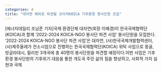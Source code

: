 ```yaml
---
categories: d
title: "대자연 해외로 파견될 코이카KOICA 기후환경 봉사단원 모집"
---
```

[에너지데일리 조남준 기자]국제 환경단체 대자연(회장 이혜경)이 한국국제협력단(KOICA)과 함께 ‘2022-2024 KOICA-NGO 봉사단 파견 사업’ 봉사단원을 모집한다. ‘2022-2024 KOICA-NGO 봉사단 파견 사업’은 대자연, (사)한국국제개발협력센터, (사)제주올레가 컨소시엄으로 진행하는 한국국제협력단(KOICA) 위탁 사업으로 몽골, 방글라데시, 필리핀 3개국에 총 40명의 봉사단원을 파견할 예정이다.이번 사업은 기후환경 봉사단원의 기후위기 대응을 통한 개도국 주민 삶의 질을 향상하고, 사회적 가치 실현과 국제